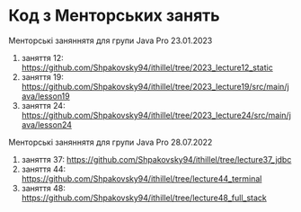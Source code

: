 # Код з Менторських занять

Менторські заняннятя для групи Java Pro 23.01.2023

1. заняття 12: https://github.com/Shpakovsky94/ithillel/tree/2023_lecture12_static
2. заняття 19: https://github.com/Shpakovsky94/ithillel/tree/2023_lecture19/src/main/java/lesson19
3. заняття 24: https://github.com/Shpakovsky94/ithillel/tree/2023_lecture24/src/main/java/lesson24

Менторські заняннятя для групи Java Pro 28.07.2022

1. заняття 37: https://github.com/Shpakovsky94/ithillel/tree/lecture37_jdbc
2. заняття 44: https://github.com/Shpakovsky94/ithillel/tree/lecture44_terminal
3. заняття 48: https://github.com/Shpakovsky94/ithillel/tree/lecture48_full_stack
